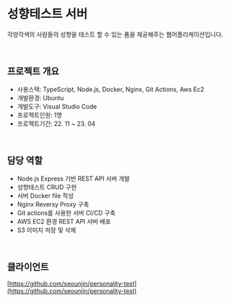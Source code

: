 # 성향테스트 서버
각양각색의 사람들의 성향을 테스트 할 수 있는 폼을 제공해주는 웹어플리케이션입니다.

<br/>

프로젝트 개요
-----------
- 사용스택: TypeScript, Node.js, Docker, Nginx, Git Actions, Aws Ec2
- 개발환경: Ubuntu
- 개발도구: Visual Studio Code
- 프로젝트인원: 1명
- 프로젝트기간: 22. 11 ~ 23. 04

<br/>

담당 역할
-----------
- Node.js Express 기반 REST API 서버 개발
- 성향테스트 CRUD 구현
- 서버 Docker file 작성
- Nginx Reversy Proxy 구축
- Git actions를 사용한 서버 CI/CD 구축
- AWS EC2 환경 REST API 서버 배포
- S3 이미지 저장 및 삭제

<br/>

클라이언트
-----------
[https://github.com/seounjin/personality-test](https://github.com/seounjin/personality-test)
